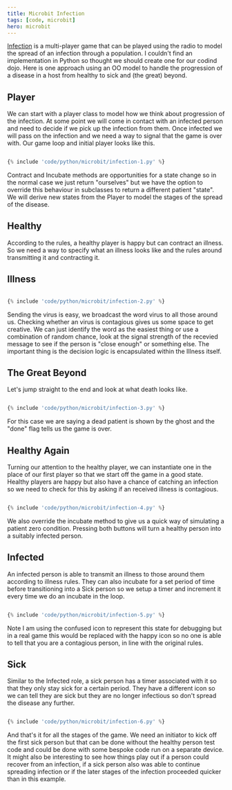 ```yaml
---
title: Microbit Infection
tags: [code, microbit]
hero: microbit
---
```


<a href="https://makecode.microbit.org/projects/infection">Infection</a> is a multi-player game that can be played
using the radio to model the spread of an infection through a population. I couldn't find an implementation in
Python so thought we should create one for our codind dojo. Here is one approach using an OO model to handle the
progression of a disease in a host from healthy to sick and (the great) beyond.

## Player

We can start with a player class to model how we think about progression of the infection. At some point we will come in contact
with an infected person and need to decide if we pick up the infection from them. Once infected we will pass on the infection and
we need a way to signal that the game is over with. Our game loop and initial player looks like this.

```python

{% include 'code/python/microbit/infection-1.py' %}

```

Contract and Incubate methods are opportunities for a state change so in the normal case we just return "ourselves" but we have the
option to override this behaviour in subclasses to return a different patient "state". We will derive new states from the Player to
model the stages of the spread of the disease.

## Healthy

According to the rules, a healthy player is happy but can contract an illness. So we need a way to specify what an illness
looks like and the rules around transmitting it and contracting it.

## Illness

```python

{% include 'code/python/microbit/infection-2.py' %}

```

Sending the virus is easy, we broadcast the word virus to all those around us. Checking whether an virus is contagious gives us
some space to get creative. We can just identify the word as the easiest thing or use a combination of random chance, look at the
signal strength of the recevied message to see if the person is "close enough" or something else. The important thing is the
decision logic is encapsulated within the Illness itself.

## The Great Beyond

Let's jump straight to the end and look at what death looks like.

```python

{% include 'code/python/microbit/infection-3.py' %}

```

For this case we are saying a dead patient is shown by the ghost and the "done" flag tells us the game is over.

## Healthy Again

Turning our attention to the healthy player, we can instantiate one in the place of our first player so that we
start off the game in a good state. Healthy players are happy but also have a chance of catching an infection so we
need to check for this by asking if an received illness is contagious.

```python

{% include 'code/python/microbit/infection-4.py' %}

```

We also override the incubate method to give us a quick way of simulating a patient zero condition. Pressing both
buttons will turn a healthy person into a suitably infected person.

## Infected

An infected person is able to transmit an illness to those around them according to illness rules. They can also
incubate for a set period of time before transitioning into a Sick person so we setup a timer and increment it
every time we do an incubate in the loop.

```python

{% include 'code/python/microbit/infection-5.py' %}

```

Note I am using the confused icon to represent this state for debugging but in a real game this would be replaced with
the happy icon so no one is able to tell that you are a contagious person, in line with the original rules.

## Sick

Similar to the Infected role, a sick person has a timer associated with it so that they only stay sick for a certain period.
They have a different icon so we can tell they are sick but they are no longer infectious so don't spread the disease any
further.

```python

{% include 'code/python/microbit/infection-6.py' %}

```

And that's it for all the stages of the game. We need an initiator to kick off the first sick person but that can be done
without the healthy person test code and could be done with some bespoke code run on a separate device. It might also be
interesting to see how things play out if a person could recover from an infection, if a sick person also was able to continue
spreading infection or if the later stages of the infection proceeded quicker than in this example.
